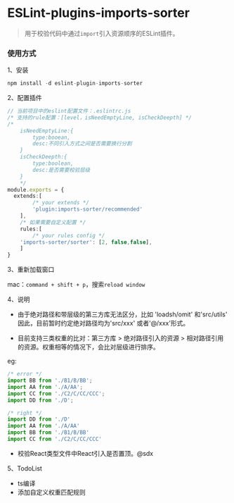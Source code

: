 # ESLint-plugins-imports-sorter

> 用于校验代码中通过``import``引入资源顺序的ESLint插件。


### 使用方式

1、安装

```js
npm install -d eslint-plugin-imports-sorter
```

2、配置插件

```ts
// 当前项目中的eslint配置文件：.eslintrc.js
/* 支持的rule配置：[level，isNeedEmptyLine, isCheckDeepth] */
/* 
	isNeedEmptyLine:{
		type:booean,
		desc:不同引入方式之间是否需要换行分割
	}
	isCheckDeepth:{
		type:boolean,
		desc:是否需要校验层级
	} 
	*/
module.exports = {
  extends:[
		/* your extends */
		'plugin:imports-sorter/recommended'
	],
	/* 如果需要自定义配置 */
	rules:[
		/* your rules config */
    'imports-sorter/sorter': [2, false,false],
	]
}

```

3、重新加载窗口

mac：``command + shift + p``，搜索``reload window``

4、说明

- 由于绝对路径和带层级的第三方库无法区分，比如 'loadsh/omit' 和'src/utils' 因此，目前暂时约定绝对路径均为'src/xxx' 或者'@/xxx'形式。

- 目前支持三类权重的比对：第三方库 >  绝对路径引入的资源 > 相对路径引用的资源。权重相等的情况下，会比对层级进行排序。

eg:
```ts
/* error */
import BB from './B1/B/BB';
import AA from './A/AA';
import CC from './C2/C/CC/CCC';
import DD from './D';

/* right */
import DD from './D'
import AA from './A/AA'
import BB from './B1/B/BB'
import CC from './C2/C/CC/CCC'
```

- 校验React类型文件中React引入是否置顶。@sdx

5、TodoList
- ts编译
- 添加自定义权重匹配规则
